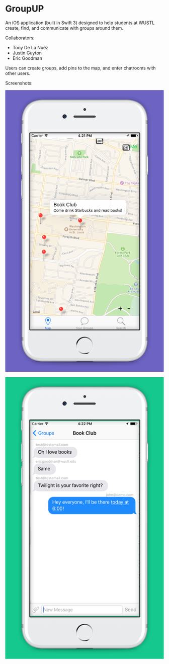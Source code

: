 # GroupUP
An iOS application (built in Swift 3) designed to help students at WUSTL create, find, and communicate with groups around them.

Collaborators: 

* Tony De La Nuez
* Justin Guyton 
* Eric Goodman

Users can create groups, add pins to the map, and enter chatrooms with other users. 

Screenshots: 

![Map](https://github.com/tonydelanuez/GroupUP/raw/master/screenshots/1.jpg "Map")

![Conversations](https://github.com/tonydelanuez/GroupUP/raw/master/screenshots/2.jpg "Conversations")
